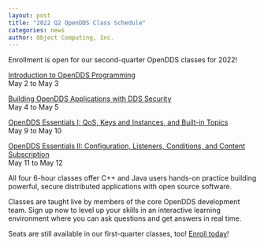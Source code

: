 ```yaml
---
layout: post
title: "2022 Q2 OpenDDS Class Schedule"
categories: news
author: Object Computing, Inc.
---
```


Enrollment is open for our second-quarter OpenDDS classes for 2022! 

[Introduction to OpenDDS Programming](https://objectcomputing.com/services/training/catalog/middleware/opendds-programming-cpp-and-java)<br />May 2 to May 3

[Building OpenDDS Applications with DDS Security](https://objectcomputing.com/services/training/catalog/middleware/opendds-security)<br />May 4 to May 5

[OpenDDS Essentials I: QoS, Keys and Instances, and Built-in Topics](https://objectcomputing.com/services/training/catalog/middleware/opendds-essentials)<br />May 9 to May 10

[OpenDDS Essentials II: Configuration, Listeners, Conditions, and Content Subscription](https://objectcomputing.com/services/training/catalog/middleware/opendds-essentials-2)<br />May 11 to May 12

All four 6-hour classes offer C++ and Java users hands-on practice building powerful, secure distributed applications with open source software.

Classes are taught live by members of the core OpenDDS development team. Sign up now to level up your skills in an interactive learning environment where you can ask questions and get answers in real time.

Seats are still available in our first-quarter classes, too! [Enroll today](https://objectcomputing.com/services/training/catalog/middleware)!
